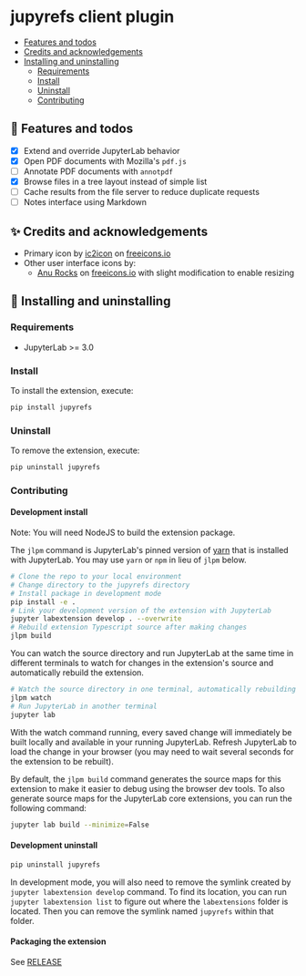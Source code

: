 # jupyrefs client plugin

- [Features and todos](#construction-features-and-todos)
- [Credits and acknowledgements](#sparkles-credits-and-acknowledgements)
- [Installing and uninstalling](#wrench-installing-and-uninstalling)
  - [Requirements](#requirements)
  - [Install](#install)
  - [Uninstall](#uninstall)
  - [Contributing](#contributing)

## :construction: Features and todos

- [x] Extend and override JupyterLab behavior
- [x] Open PDF documents with Mozilla's `pdf.js`
- [ ] Annotate PDF documents with `annotpdf`
- [x] Browse files in a tree layout instead of simple list
- [ ] Cache results from the file server to reduce duplicate requests
- [ ] Notes interface using Markdown

## :sparkles: Credits and acknowledgements

- Primary icon by [ic2icon](https://freeicons.io/profile/129933)
  on [freeicons.io](https://freeicons.io/data-manager-icon-set-3/data-technology-manage-icon-426503)
- Other user interface icons by:
  - [Anu Rocks](https://freeicons.io/profile/730) on
    [freeicons.io](https://freeicons.io/icon-list/regular-life-icons) with
    slight modification to enable resizing

## :wrench: Installing and uninstalling

### Requirements

- JupyterLab >= 3.0

### Install

To install the extension, execute:

```bash
pip install jupyrefs
```

### Uninstall

To remove the extension, execute:

```bash
pip uninstall jupyrefs
```

### Contributing

#### Development install

Note: You will need NodeJS to build the extension package.

The `jlpm` command is JupyterLab's pinned version of
[yarn](https://yarnpkg.com/) that is installed with JupyterLab. You may use
`yarn` or `npm` in lieu of `jlpm` below.

```bash
# Clone the repo to your local environment
# Change directory to the jupyrefs directory
# Install package in development mode
pip install -e .
# Link your development version of the extension with JupyterLab
jupyter labextension develop . --overwrite
# Rebuild extension Typescript source after making changes
jlpm build
```

You can watch the source directory and run JupyterLab at the same time in different terminals to watch for changes in the extension's source and automatically rebuild the extension.

```bash
# Watch the source directory in one terminal, automatically rebuilding when needed
jlpm watch
# Run JupyterLab in another terminal
jupyter lab
```

With the watch command running, every saved change will immediately be built locally and available in your running JupyterLab. Refresh JupyterLab to load the change in your browser (you may need to wait several seconds for the extension to be rebuilt).

By default, the `jlpm build` command generates the source maps for this extension to make it easier to debug using the browser dev tools. To also generate source maps for the JupyterLab core extensions, you can run the following command:

```bash
jupyter lab build --minimize=False
```

#### Development uninstall

```bash
pip uninstall jupyrefs
```

In development mode, you will also need to remove the symlink created by `jupyter labextension develop`
command. To find its location, you can run `jupyter labextension list` to figure out where the `labextensions`
folder is located. Then you can remove the symlink named `jupyrefs` within that folder.

#### Packaging the extension

See [RELEASE](RELEASE.md)

<!-- vim: set ft=markdown: -->
